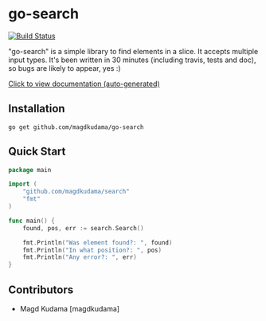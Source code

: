 go-search
=========

[![Build Status](https://travis-ci.org/magdkudama/go-search.png?branch=master)](https://travis-ci.org/magdkudama/go-search)

"go-search" is a simple library to find elements in a slice. It accepts multiple input types. It's been written in 30 minutes (including travis, tests and doc), so bugs are likely to appear, yes :)

[Click to view documentation (auto-generated)](https://godoc.org/github.com/magdkudama/go-search)

## Installation

```
go get github.com/magdkudama/go-search
```

## Quick Start

```go
package main

import (
	"github.com/magdkudama/search"
	"fmt"
)

func main() {
	found, pos, err := search.Search()

	fmt.Println("Was element found?: ", found)
	fmt.Println("In what position?: ", pos)
	fmt.Println("Any error?: ", err)
}
```

## Contributors

- Magd Kudama [magdkudama]
